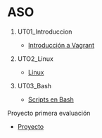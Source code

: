 # ASO
1. UT01_Introduccion
   
   * [Introducción a Vagrant](./UT01_introduccion/index.md)
  
2. UTO2_Linux
   
   * [Linux](./UT02_linux/index.md)

3. UT03_Bash
   
   * [Scripts en Bash](./UT03_bash/index.md)

Proyecto primera evaluación

   * [Proyecto](./Proyectos/Proyecto1Ev/scriptproyecto.md)